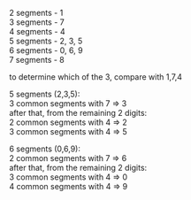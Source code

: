 2 segments - 1  
3 segments - 7  
4 segments - 4  
5 segments - 2, 3, 5  
6 segments - 0, 6, 9  
7 segments - 8

to determine which of the 3, compare with 1,7,4

5 segments (2,3,5):  
3 common segments with 7 => 3  
after that, from the remaining 2 digits:  
2 common segments with 4 => 2  
3 common segments with 4 => 5

6 segments (0,6,9):  
2 common segments with 7 => 6  
after that, from the remaining 2 digits:  
3 common segments with 4 => 0  
4 common segments with 4 => 9